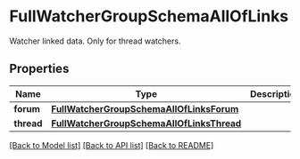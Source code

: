 # FullWatcherGroupSchemaAllOfLinks

Watcher linked data. Only for thread watchers.

## Properties
Name | Type | Description | Notes
------------ | ------------- | ------------- | -------------
**forum** | [**FullWatcherGroupSchemaAllOfLinksForum**](FullWatcherGroupSchemaAllOfLinksForum.md) |  | [optional] 
**thread** | [**FullWatcherGroupSchemaAllOfLinksThread**](FullWatcherGroupSchemaAllOfLinksThread.md) |  | [optional] 

[[Back to Model list]](../README.md#documentation-for-models) [[Back to API list]](../README.md#documentation-for-api-endpoints) [[Back to README]](../README.md)


